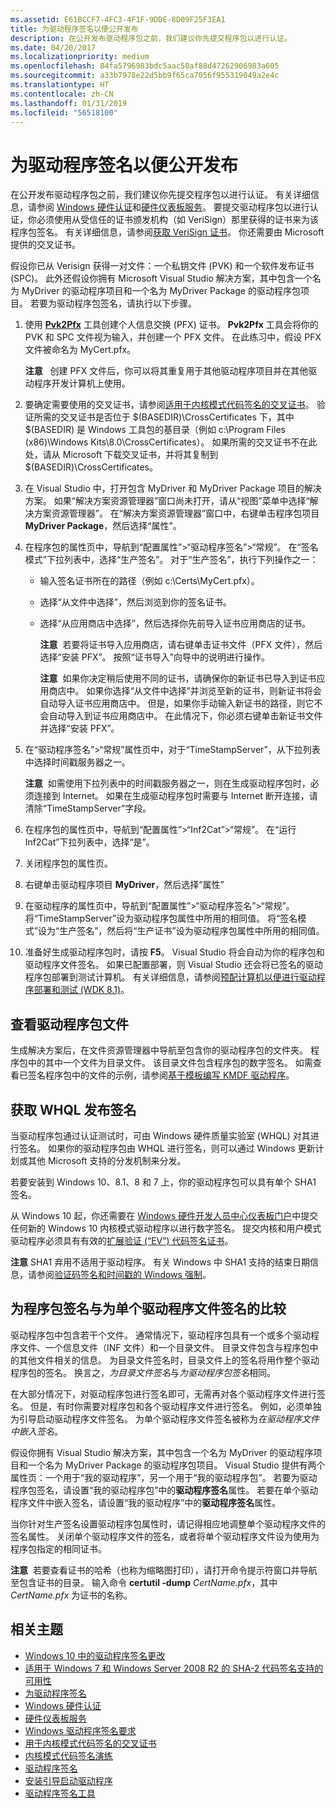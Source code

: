```yaml
---
ms.assetid: E61BCCF7-4FC3-4F1F-9DDE-8D09F25F3EA1
title: 为驱动程序签名以便公开发布
description: 在公开发布驱动程序包之前，我们建议你先提交程序包以进行认证。
ms.date: 04/20/2017
ms.localizationpriority: medium
ms.openlocfilehash: 84fa5796983bdc5aac50af88d47262906983a605
ms.sourcegitcommit: a33b7978e22d5bb9f65ca7056f955319049a2e4c
ms.translationtype: HT
ms.contentlocale: zh-CN
ms.lasthandoff: 01/31/2019
ms.locfileid: "56518100"
---
```

# <a name="signing-a-driver-for-public-release"></a>为驱动程序签名以便公开发布

在公开发布驱动程序包之前，我们建议你先提交程序包以进行认证。 有关详细信息，请参阅 [Windows 硬件认证](https://go.microsoft.com/fwlink/p/?LinkID=248337)和[硬件仪表板服务](https://go.microsoft.com/fwlink/p/?LinkID=248336)。 要提交驱动程序包以进行认证，你必须使用从受信任的证书颁发机构（如 VeriSign）那里获得的证书来为该程序包签名。 有关详细信息，请参阅[获取 VeriSign 证书](https://go.microsoft.com/fwlink/p/?LinkID=248298)。 你还需要由 Microsoft 提供的交叉证书。

假设你已从 Verisign 获得一对文件：一个私钥文件 (PVK) 和一个软件发布证书 (SPC)。 此外还假设你拥有 Microsoft Visual Studio 解决方案，其中包含一个名为 MyDriver 的驱动程序项目和一个名为 MyDriver Package 的驱动程序包项目。 若要为驱动程序包签名，请执行以下步骤。

1.  使用 [**Pvk2Pfx**](https://msdn.microsoft.com/Library/Windows/Hardware/Ff550672) 工具创建个人信息交换 (PFX) 证书。 **Pvk2Pfx** 工具会将你的 PVK 和 SPC 文件视为输入，并创建一个 PFX 文件。 在此练习中，假设 PFX 文件被命名为 MyCert.pfx。

    **注意**   创建 PFX 文件后，你可以将其重复用于其他驱动程序项目并在其他驱动程序开发计算机上使用。
2.  要确定需要使用的交叉证书，请参阅[适用于内核模式代码签名的交叉证书](https://go.microsoft.com/fwlink/p/?LinkID=248296)。 验证所需的交叉证书是否位于 $(BASEDIR)\\CrossCertificates 下，其中 $(BASEDIR) 是 Windows 工具包的基目录（例如 c:\\Program Files (x86)\\Windows Kits\\8.0\\CrossCertificates）。 如果所需的交叉证书不在此处，请从 Microsoft 下载交叉证书，并将其复制到 $(BASEDIR)\\CrossCertificates。
3.  在 Visual Studio 中，打开包含 MyDriver 和 MyDriver Package 项目的解决方案。 如果“解决方案资源管理器”窗口尚未打开，请从“视图”菜单中选择“解决方案资源管理器”。 在“解决方案资源管理器”窗口中，右键单击程序包项目 **MyDriver Package**，然后选择“属性”。

4.  在程序包的属性页中，导航到“配置属性”&gt;“驱动程序签名”&gt;“常规”。 在“签名模式”下拉列表中，选择“生产签名”。 对于“生产签名”，执行下列操作之一：

    -   输入签名证书所在的路径（例如 c:\\Certs\\MyCert.pfx）。
    -   选择“从文件中选择”，然后浏览到你的签名证书。
    -   选择“从应用商店中选择”，然后选择你先前导入证书应用商店的证书。

        **注意**  若要将证书导入应用商店，请右键单击证书文件（PFX 文件），然后选择“安装 PFX”。 按照“证书导入”向导中的说明进行操作。

        **注意**  如果你决定稍后使用不同的证书，请确保你的新证书已导入到证书应用商店中。 如果你选择“从文件中选择”并浏览至新的证书，则新证书将会自动导入证书应用商店中。 但是，如果你手动输入新证书的路径，则它不会自动导入到证书应用商店中。 在此情况下，你必须右键单击新证书文件并选择“安装 PFX”。
5.  在“驱动程序签名”&gt;“常规”属性页中，对于“TimeStampServer”，从下拉列表中选择时间戳服务器之一。

    **注意**  如需使用下拉列表中的时间戳服务器之一，则在生成驱动程序包时，必须连接到 Internet。 如果在生成驱动程序包时需要与 Internet 断开连接，请清除“TimeStampServer”字段。
6.  在程序包的属性页中，导航到“配置属性”&gt;“Inf2Cat”&gt;“常规”。 在“运行 Inf2Cat”下拉列表中，选择“是”。

7.  关闭程序包的属性页。
8.  右键单击驱动程序项目 **MyDriver**，然后选择“属性”
9.  在驱动程序的属性页中，导航到“配置属性”&gt;“驱动程序签名”&gt;“常规”。 将“TimeStampServer”设为驱动程序包属性中所用的相同值。 将“签名模式”设为“生产签名”，然后将“生产证书”设为驱动程序包属性中所用的相同值。

10. 准备好生成驱动程序包时，请按 **F5**。 Visual Studio 将会自动为你的程序包和驱动程序文件签名。 如果已配置部署，则 Visual Studio 还会将已签名的驱动程序包部署到测试计算机。 有关详细信息，请参阅[预配计算机以便进行驱动程序部署和测试 (WDK 8.1)](https://msdn.microsoft.com/Library/Windows/Hardware/Dn745909)。

## <a name="span-idviewingthedriverpackagefilesspanspan-idviewingthedriverpackagefilesspanspan-idviewingthedriverpackagefilesspanviewing-the-driver-package-files"></a><span id="Viewing_the_driver_package_files"></span><span id="viewing_the_driver_package_files"></span><span id="VIEWING_THE_DRIVER_PACKAGE_FILES"></span>查看驱动程序包文件


生成解决方案后，在文件资源管理器中导航至包含你的驱动程序包的文件夹。 程序包中的其中一个文件为目录文件。 该目录文件包含程序包的数字签名。 如需查看已签名程序包中的文件的示例，请参阅[基于模板编写 KMDF 驱动程序](https://msdn.microsoft.com/Library/Windows/Hardware/Hh439654)。

## <a name="span-idgettingawhqlreleasesignaturespanspan-idgettingawhqlreleasesignaturespanspan-idgettingawhqlreleasesignaturespangetting-a-whql-release-signature"></a><span id="Getting_a_WHQL_release_signature"></span><span id="getting_a_whql_release_signature"></span><span id="GETTING_A_WHQL_RELEASE_SIGNATURE"></span>获取 WHQL 发布签名


当驱动程序包通过认证测试时，可由 Windows 硬件质量实验室 (WHQL) 对其进行签名。 如果你的驱动程序包由 WHQL 进行签名，则可以通过 Windows 更新计划或其他 Microsoft 支持的分发机制来分发。

若要安装到 Windows 10、8.1、8 和 7 上，你的驱动程序包可以具有单个 SHA1 签名。

从 Windows 10 起，你还需要在 [Windows 硬件开发人员中心仪表板门户](https://msdn.microsoft.com/windows/hardware/gg236587.aspx)中提交任何新的 Windows 10 内核模式驱动程序以进行数字签名。  提交内核和用户模式驱动程序必须具有有效的[扩展验证 (“EV”) 代码签名证书](https://msdn.microsoft.com/library/windows/hardware/hh801887.aspx)。

**注意** SHA1 弃用不适用于驱动程序。  有关 Windows 中 SHA1 支持的结束日期信息，请参阅[验证码签名和时间戳的 Windows 强制](http://social.technet.microsoft.com/wiki/contents/articles/32288.windows-enforcement-of-authenticode-code-signing-and-timestamping.aspx)。

## <a name="span-idsigningapackagecomparedtosigninganindividualdriverfilespanspan-idsigningapackagecomparedtosigninganindividualdriverfilespanspan-idsigningapackagecomparedtosigninganindividualdriverfilespansigning-a-package-compared-to-signing-an-individual-driver-file"></a><span id="Signing_a_package_compared_to_signing_an_individual_driver_file"></span><span id="signing_a_package_compared_to_signing_an_individual_driver_file"></span><span id="SIGNING_A_PACKAGE_COMPARED_TO_SIGNING_AN_INDIVIDUAL_DRIVER_FILE"></span>为程序包签名与为单个驱动程序文件签名的比较


驱动程序包中包含若干个文件。 通常情况下，驱动程序包具有一个或多个驱动程序文件、一个信息文件（INF 文件）和一个目录文件。 目录文件包含与程序包中的其他文件相关的信息。 为目录文件签名时，目录文件上的签名将用作整个驱动程序包的签名。 换言之，*为目录文件签名*与*为驱动程序包签名*相同。

在大部分情况下，对驱动程序包进行签名即可，无需再对各个驱动程序文件进行签名。 但是，有时你需要对程序包和各个驱动程序文件进行签名。 例如，必须单独为引导启动驱动程序文件签名。 为单个驱动程序文件签名被称为*在驱动程序文件中嵌入签名*。

假设你拥有 Visual Studio 解决方案，其中包含一个名为 MyDriver 的驱动程序项目和一个名为 MyDriver Package 的驱动程序包项目。 Visual Studio 提供有两个属性页：一个用于“我的驱动程序”，另一个用于“我的驱动程序包”。 若要为驱动程序包签名，请设置“我的驱动程序包”中的**驱动程序签名**属性。 若要在单个驱动程序文件中嵌入签名，请设置“我的驱动程序”中的**驱动程序签名**属性。

当你针对生产签名设置驱动程序包属性时，请记得相应地调整单个驱动程序文件的签名属性。 关闭单个驱动程序文件的签名，或者将单个驱动程序文件设为使用为程序包指定的相同证书。

**注意**  若要查看证书的哈希（也称为缩略图打印），请打开命令提示符窗口并导航至包含证书的目录。 输入命令 **certutil -dump** *CertName.pfx*，其中 *CertName.pfx* 为证书的名称。

     

## <a name="span-idrelatedtopicsspanrelated-topics"></a><span id="related_topics"></span>相关主题


* [Windows 10 中的驱动程序签名更改](http://blogs.msdn.com/b/windows_hardware_certification/archive/2015/04/01/driver-signing-changes-in-windows-10.aspx)
* [适用于 Windows 7 和 Windows Server 2008 R2 的 SHA-2 代码签名支持的可用性](https://technet.microsoft.com/library/security/3033929)
* [为驱动程序签名](signing-a-driver.md)
* [Windows 硬件认证](https://go.microsoft.com/fwlink/p/?LinkID=248337)
* [硬件仪表板服务](https://go.microsoft.com/fwlink/p/?LinkID=248336)
* [Windows 驱动程序签名要求](https://go.microsoft.com/fwlink/p/?linkid=617515)
* [用于内核模式代码签名的交叉证书](https://go.microsoft.com/fwlink/p/?LinkID=248296)
* [内核模式代码签名演练](https://go.microsoft.com/fwlink/p/?linkid=617516)
* [驱动程序签名](https://msdn.microsoft.com/Library/Windows/Hardware/Ff544865)
* [安装引导启动驱动程序](https://msdn.microsoft.com/Library/Windows/Hardware/Ff547570)
* [驱动程序签名工具](https://msdn.microsoft.com/Library/Windows/Hardware/Ff552958)
 

 




